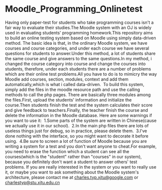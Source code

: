 # Moodle_Programming_Onlinetest
  Having only paper-test for students who take programming courses isn't a fair way to evaluate their studies.The Moodle system with an OJ is widely used in evaluating students' programming homework.This repository aims to build an online testing system based on Moodle using simply data-driven method.
  The basic idea is that, in the ordinary Moodle system, we have courses and course categories, and under each course we have several questions for students to answer.Under this method, a lot of students share the same course and give answers to the same questions.In my method, i changed the course category into course and change the courses into students, therefore, under each students there are a number of problems which are their online test problems.All you have to do is to mimicry the way Moodle add courses, section, modules, context and add them automatically,which is what i called data-driven.
  To build this system, simply add the files in the moodle resource path and use the calling methods to call the php pages.
  There are basically three modules among the files.First, upload the students' information and initialize the course.Then students finish the test and the system calculates their score and give feedback to teachers.Finally, the teacher finish the course and delete the information in the Moodle database.
  Here are some warnings if you want to use it:
  1.Some parts of the system are written in Chinese(cause we actually use it in our school).
  2.In the main php files there are lots of useless things just for debug, so in practice, please delete them.
  3.I've done nothing with the interface, so you might want to decorate it before using.
  4.Be sure to screen a lot of function of Moodle because you are writing a system for a test and you don't want anyone to cheat.For example, you need to erase the function which a student can see all the courses(which is  the "student" rather than "courses" in our system), because you definitely don't want a student to answer others' test problems.
  If you are really interested in the system or you want to really use it, or maybe you want to ask something about the Moodle system's architecture, please contact me at charles.typ.xjtu@google.com or charlestyp@stu.xjtu.edu.cn
